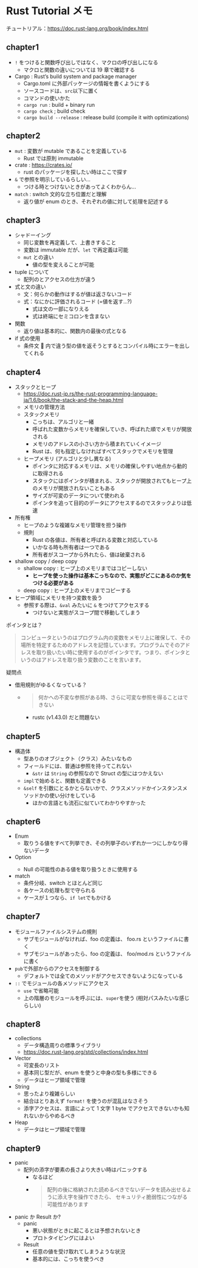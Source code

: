 # Rust Tutorial メモ

チュートリアル：https://doc.rust-lang.org/book/index.html

## chapter1

- `!` をつけると関数呼び出しではなく、マクロの呼び出しになる
  - マクロと関数の違いについては 19 章で確認する
- Cargo : Rust’s build system and package manager
  - Cargo.toml に外部パッケージの情報を書くようにする
  - ソースコードは、`src`以下に置く
  - コマンドの使いかた
  - `cargo run` : build + binary run
  - `cargo check` ; build check
  - `cargo build --release` : release build (compile it with optimizations)

## chapter2

- `mut` : 変数が mutable であることを定義している
  - Rust では原則 immutable
- crate : https://crates.io/
  - rust のパッケージを探したい時はここで探す
- `&` で参照を明示しているらしい...
  - つける時とつけないときがあってよくわからん...
- `match` : switch 文的な立ち位置だと理解
  - 返り値が enum のとき、それぞれの値に対して処理を記述する

## chapter3

- シャドーイング
  - 同じ変数を再定義して、上書きすること
  - 変数は immutable だが、`let` で再定義は可能
  - `mut` との違い
    - 値の型を変えることが可能
- tuple について
  - 配列のとアクセスの仕方が違う
- 式と文の違い
  - 文：何らかの動作はするが値は返さないコード
  - 式：なにかに評価されるコード (=値を返す...?)
    - 式は文の一部になりえる
    - 式は終端にセミコロンを含まない
- 関数
  - 返り値は基本的に、関数内の最後の式となる
- if 式の使用
  - 条件文  内で違う型の値を返そうとするとコンパイル時にエラーを出してくれる

## chapter4

- スタックとヒープ
  - https://doc.rust-jp.rs/the-rust-programming-language-ja/1.6/book/the-stack-and-the-heap.html
  - メモリの管理方法
  - スタックメモリ
    - こっちは、アルゴリと一緒
    - 呼ばれた変数からメモリを確保していき、呼ばれた順でメモリが開放される
    - メモリのアドレスの小さい方から積まれていくイメージ
    - Rust は、何も指定しなければすべてスタックでメモリを管理
  - ヒープメモリ (アルゴリと少し異なる)
    - ポインタに対応するメモリは、メモリの確保しやすい地点から動的に取得される
    - スタックにはポインタが積まれる、スタックが開放されてもヒープ上のメモリが開放されないこともある
    - サイズが可変のデータについて使われる
    - ポインタを追って目的のデータにアクセスするのでスタックよりは低速
- 所有権
  - ヒープのような複雑なメモリ管理を担う操作
  - 規則
    - Rust の各値は、所有者と呼ばれる変数と対応している
    - いかなる時も所有者は一つである
    - 所有者がスコープから外れたら、値は破棄される
- shallow copy / deep copy
  - shallow copy : ヒープ上のメモリまではコピーしない
    - **ヒープを使った操作は基本こっちなので、実態がどこにあるのか気をつける必要がある**
  - deep copy : ヒープ上のメモリまでコピーする
- ヒープ領域にメモリを持つ変数を扱う
  - 参照する際は、`&val` みたいに `&` をつけてアクセスする
    - つけないと実態がスコープ間で移動してしまう

ポインタとは？

> コンピュータというのはプログラム内の変数をメモリ上に確保して、その場所を特定するためのアドレスを記憶しています。プログラムでそのアドレスを取り扱いたい時に使用するのがポインタです。つまり、ポインタというのはアドレスを取り扱う変数のことを言います。

疑問点

- 借用規則がゆるくなっている？
  - > 何かへの不変な参照がある時、さらに可変な参照を得ることはできない
    - rustc (v1.43.0) だと問題ない

## chapter5

- 構造体
  - 型ありのオブジェクト（クラス）みたいなもの
  - フィールドには、普通は参照を持ってこれない
    - `&str` は `String` の参照なので Struct の型にはつかえない
  - `impl`で始めると、関数も定義できる
  - `&self` を引数にとるかとらないかで、クラスメソッドかインスタンスメソッドかの使い分けをしている
    - ほかの言語とも流石に似ていてわかりやすかった

## chapter6

- Enum
  - 取りうる値をすべて列挙でき、その列挙子のいずれか一つにしかなり得ないデータ
- Option<T>
  - Null の可能性のある値を取り扱うときに使用する
- match
  - 条件分岐、switch とほとんど同じ
  - 各ケースの処理も型で守られる
  - ケースが１つなら、`if let`でもかける

## chapter7

- モジュールファイルシステムの規則
  - サブモジュールがなければ、foo の定義は、 foo.rs というファイルに書く
  - サブモジュールがあったら、foo の定義は、 foo/mod.rs というファイルに書く
- `pub`で外部からのアクセスを制御する
  - デフォルトでは全てのメソッドがアクセスできないようになっている
- `::` でモジュールの各メソッドにアクセス
  - `use` で省略可能
  - 上の階層のモジュールを呼ぶには、`super`を使う (相対パスみたいな感じらしい)

## chapter8

- collections
  - データ構造周りの標準ライブラリ
  - https://doc.rust-lang.org/std/collections/index.html
- Vector
  - 可変長のリスト
  - 基本同じ型だが、enum を使うと中身の型も多様にできる
  - データはヒープ領域で管理
- String
  - 思ったより複雑らしい
  - 結合はとりあえず `format!` を使うのが混乱はなさそう
  - 添字アクセスは、言語によって 1 文字 1 byte でアクセスできないかも知れないからやめるべき
- Heap
  - データはヒープ領域で管理

## chapter9

- panic
  - 配列の添字が要素の長さより大きい時はパニックする
    - なるほど
    - > 配列の後に格納された読めるべきでないデータを読み出せるように添え字を操作できたら、 セキュリティ脆弱性につながる可能性があります
- panic か Result か?
  - panic
    - 悪い状態がときに起こるとは予想されないとき
    - プロトタイピングにはよい
  - Result
    - 任意の値を受け取れてしまうような状況
    - 基本的には、こっちを使うべき
